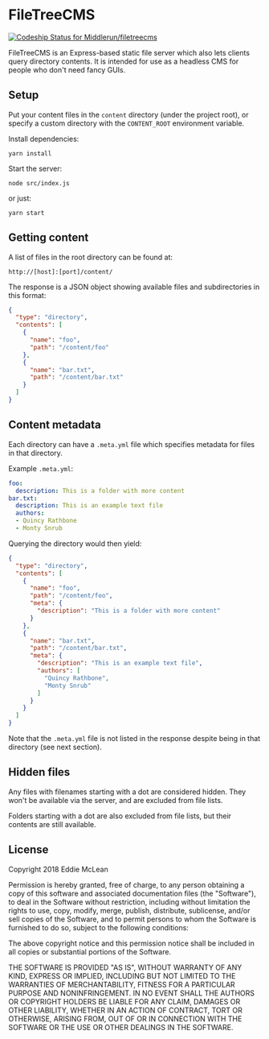 # FileTreeCMS

[ ![Codeship Status for Middlerun/filetreecms](https://app.codeship.com/projects/51ab68d0-7ecf-0136-97e6-0a6364239769/status?branch=master)](https://app.codeship.com/projects/301392)

FileTreeCMS is an Express-based static file server which also lets clients query directory contents. It is intended for use as a headless CMS for people who don't need fancy GUIs.

## Setup

Put your content files in the `content` directory (under the project root), or specify a custom directory with the `CONTENT_ROOT` environment variable.

Install dependencies:

```
yarn install
```

Start the server:

```
node src/index.js
```

or just:

```
yarn start
```

## Getting content

A list of files in the root directory can be found at:

```
http://[host]:[port]/content/
```

The response is a JSON object showing available files and subdirectories in this format:

```json
{
  "type": "directory",
  "contents": [
    {
      "name": "foo",
      "path": "/content/foo"
    },
    {
      "name": "bar.txt",
      "path": "/content/bar.txt"
    }
  ]
}
```

## Content metadata

Each directory can have a `.meta.yml` file which specifies metadata for files in that directory.

Example `.meta.yml`:

```yaml
foo:
  description: This is a folder with more content
bar.txt:
  description: This is an example text file
  authors:
  - Quincy Rathbone
  - Monty Snrub
```

Querying the directory would then yield:

```json
{
  "type": "directory",
  "contents": [
    {
      "name": "foo",
      "path": "/content/foo",
      "meta": {
        "description": "This is a folder with more content"
      }
    },
    {
      "name": "bar.txt",
      "path": "/content/bar.txt",
      "meta": {
        "description": "This is an example text file",
        "authors": [
          "Quincy Rathbone",
          "Monty Snrub"
        ]
      }
    }
  ]
}
```

Note that the `.meta.yml` file is not listed in the response despite being in that directory (see next section).

## Hidden files

Any files with filenames starting with a dot are considered hidden. They won't be available via the server, and are excluded from file lists.

Folders starting with a dot are also excluded from file lists, but their contents are still available.

## License

Copyright 2018 Eddie McLean

Permission is hereby granted, free of charge, to any person obtaining a copy of this software and associated documentation files (the "Software"), to deal in the Software without restriction, including without limitation the rights to use, copy, modify, merge, publish, distribute, sublicense, and/or sell copies of the Software, and to permit persons to whom the Software is furnished to do so, subject to the following conditions:

The above copyright notice and this permission notice shall be included in all copies or substantial portions of the Software.

THE SOFTWARE IS PROVIDED "AS IS", WITHOUT WARRANTY OF ANY KIND, EXPRESS OR IMPLIED, INCLUDING BUT NOT LIMITED TO THE WARRANTIES OF MERCHANTABILITY, FITNESS FOR A PARTICULAR PURPOSE AND NONINFRINGEMENT. IN NO EVENT SHALL THE AUTHORS OR COPYRIGHT HOLDERS BE LIABLE FOR ANY CLAIM, DAMAGES OR OTHER LIABILITY, WHETHER IN AN ACTION OF CONTRACT, TORT OR OTHERWISE, ARISING FROM, OUT OF OR IN CONNECTION WITH THE SOFTWARE OR THE USE OR OTHER DEALINGS IN THE SOFTWARE.
